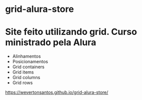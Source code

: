 # grid-alura-store
<h1> Site feito utilizando grid. Curso ministrado pela Alura </h1>

<ul>
<li>Alinhamentos</li>
<li>Posicionamentos</li>
<li>Grid containers</li>
<li>Grid items</li>
<li>Grid columns</li>
<li>Grid rows</li>
</ul>

https://wevertonsantos.github.io/grid-alura-store/
